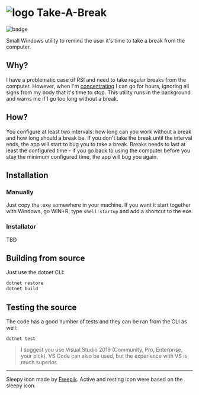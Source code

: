 ![logo](https://raw.githubusercontent.com/bruno-brant/rest-a-little/master/logo.png) 
Take-A-Break 
=============

![badge](https://github.com/bruno-brant/dotnet-take-a-break/actions/workflows/dotnet.yml/badge.svg)

Small Windows utility to remind the user it's time to take a break from the computer.

Why?
----
I have a problematic case of RSI and need to take regular breaks from the computer. However, when I'm [concentrating](https://en.wikipedia.org/wiki/Flow_(psychology)) I can go for hours, ignoring all signs from my body that it's time to stop. This utility runs in the background and warns me if I go too long without a break.

How?
----
You configure at least two intervals: how long can you work without a break and how long should a break be. If you don't take the break until the interval ends, the app will start to bug you to take a break. Breaks needs to last at least the configured time - if you go back to using the computer before you stay the minimum configured time, the app will bug you again.


Installation
------------

### Manually
Just copy the .exe somewhere in your machine. If you want it start together with Windows, go WIN+R, type `shell:startup` and add a shortcut to the exe.

### Installator

TBD

Building from source
--------------------

Just use the dotnet CLI:

```bash
dotnet restore
dotnet build
```

Testing the source
------------------

The code has a good number of tests and they can be ran from the CLI as well:

```
dotnet test
```

> I suggest you use Visual Studio 2019 (Community, Pro, Enterprise, your pick). VS Code can also be used, but the experience with VS is much superior.

---

Sleepy icon made by [Freepik](https://www.flaticon.com/authors/freepik).
Active and resting icon were based on the sleepy icon.
